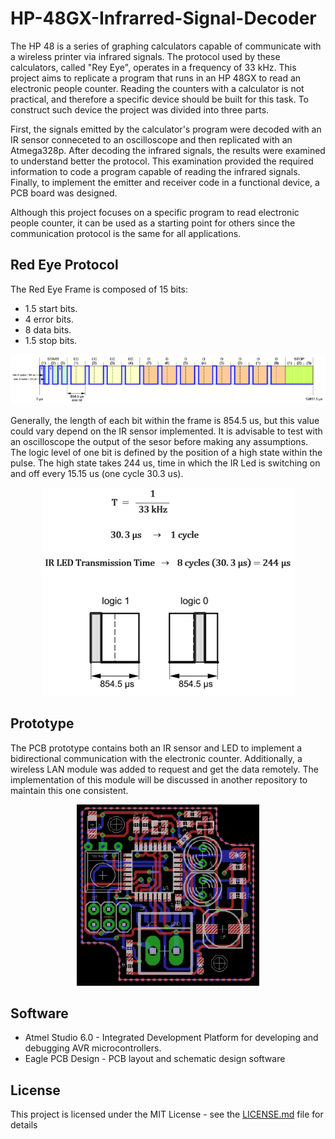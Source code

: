 # HP-48GX-Infrarred-Signal-Decoder

The HP 48 is a series of graphing calculators capable of communicate with a wireless printer via infrared signals. The protocol used by these calculators, called "Rey Eye", operates in a frequency of 33 kHz. This project aims to replicate a program that runs in an HP 48GX to read an electronic people counter. Reading the counters with a calculator is not practical, and therefore a specific device should be built for this task. To construct such device the project was divided into three parts.

First, the signals emitted by the calculator's program were decoded with an IR sensor conneceted to an oscilloscope and then replicated with an Atmega328p. After decoding the infrared signals, the results were examined to understand better the protocol. This examination provided the required information to code a program capable of reading the infrared signals. Finally, to implement the emitter and receiver code in a functional device, a PCB board was designed.

Although this project focuses on a specific program to read electronic people counter, it can be used as a starting point for others since the communication protocol is the same for all applications.

## Red Eye Protocol

The Red Eye Frame is composed of 15 bits:

* 1.5 start bits.   
* 4 error bits.
* 8 data bits.
* 1.5 stop bits.

<p align="center">
  <img src="img/red_eye_frame.png">
</p>

Generally, the length of each bit within the frame is 854.5 us, but this value could vary depend on the IR sensor implemented. It is advisable to test with an oscilloscope the output of the sesor before making any assumptions. The logic level of one bit is defined by the position of a high state within the pulse. The high state takes 244 us, time in which the IR Led is switching on and off every 15.15 us (one cycle 30.3 us).

<p align="center">
  <img src="img/bit.png">
</p>

## Prototype

The PCB prototype contains both an IR sensor and LED to implement a bidirectional communication with the electronic counter. Additionally, a wireless LAN module was added to request and get the data remotely. The implementation of this module will be discussed in another repository to maintain this one consistent.

<p align="center">
  <img src="img/board1.png">
</p>

## Software

* Atmel Studio 6.0 - Integrated Development Platform for developing and debugging AVR microcontrollers.
* Eagle PCB Design - PCB layout and schematic design software

## License

This project is licensed under the MIT License - see the [LICENSE.md](LICENSE.md) file for details
